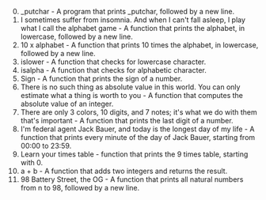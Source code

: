 0. _putchar - A program that prints _putchar, followed by a new line.
1. I sometimes suffer from insomnia. And when I can't fall asleep, I play what I call the alphabet game - A function that prints the alphabet, in lowercase, followed by a new line.
2. 10 x alphabet - A function that prints 10 times the alphabet, in lowercase, followed by a new line.
3. islower - A function that checks for lowercase character.
4. isalpha - A function that checks for alphabetic character.
5. Sign - A function that prints the sign of a number.
6. There is no such thing as absolute value in this world. You can only estimate what a thing is worth to you - A function that computes the absolute value of an integer.
7. There are only 3 colors, 10 digits, and 7 notes; it's what we do with them that's important - A function that prints the last digit of a number.
8. I'm federal agent Jack Bauer, and today is the longest day of my life - A function that prints every minute of the day of Jack Bauer, starting from 00:00 to 23:59.
9. Learn your times table - function that prints the 9 times table, starting with 0.
10. a + b - A  function that adds two integers and returns the result.
11. 98 Battery Street, the OG - A function that prints all natural numbers from n to 98, followed by a new line.
